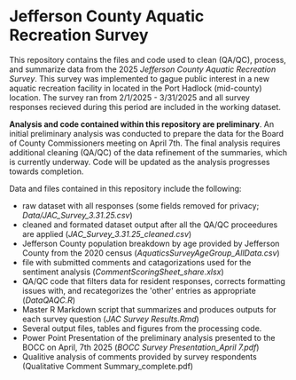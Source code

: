 # Jefferson County Aquatic Recreation Survey
This repository contains the files and code used to clean (QA/QC), process, and summarize data from the 2025 *Jefferson County Aquatic Recreation Survey*. This survey was implemented to gague public interest in a new aquatic recreation facility in located in the Port Hadlock (mid-county) location. The survey ran from 2/1/2025 - 3/31/2025 and all survey responses recieved during this period are included in the working dataset. 

**Analysis and code contained within this repository are preliminary**. 
An initial preliminary analysis was conducted to prepare the data for the Board of County Commissioners meeting on April 7th. The final analysis requires additional cleaning (QA/QC) of the data refinement of the summaries, which is currently underway. Code will be updated as the analysis progresses towards completion.  

Data and files contained in this repository include the following:
+ raw dataset with all responses (some fields removed for privacy; *Data/JAC_Survey_3.31.25.csv*)
+ cleaned and formated dataset output after all the QA/QC proceedures are applied (*JAC_Survey_3.31.25_cleaned.csv*)
+ Jefferson County population breakdown by age provided by Jefferson County from the 2020 census (*AquaticsSurveyAgeGroup_AllData.csv*)
+ file with submitted comments and catagorizations used for the sentiment analysis (*CommentScoringSheet_share.xlsx*)
+ QA/QC code that filters data for resident responses, corrects formatting issues with, and recategorizes the 'other' entries as appropriate (*DataQAQC.R*)
+ Master R Markdown script that summarizes and produces outputs for each survey question (*JAC Survey Results.Rmd*)
+ Several output files, tables and figures from the processing code.
+ Power Point Presentation of the preliminary analysis presented to the BOCC on April, 7th 2025 (*BOCC Survey Presentation_April 7.pdf*)
+ Qualitive analysis of comments provided by survey respondents (Qualitative Comment Summary_complete.pdf)
  
  
  
